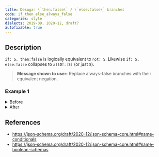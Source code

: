 ```yaml
---
title: Desugar \`then:false\` / \`else:false\` branches
code: if_then_else_always_false
categories: style
dialects: 2019-09, 2020-12, draft7
autofixable: true
---
```


## Description
`if: S, then:false` is logically equivalent to `not: S`. Likewise `if: S, else:false` collapses to `allOf:[S]` (or just `S`).

> **Message shown to user:**
> Replace always-false branches with their equivalent negation.

### Example 1
<details><summary>Before</summary>

```json
{
  "if": {
    "properties": {
      "flag": {
        "const": true
      }
    }
  },
  "then": false
}
```
</details>

<details><summary>After</summary>

```json
{
  "not": {
    "properties": {
      "flag": {
        "const": true
      }
    }
  }
}
```
</details>

## References
* <https://json-schema.org/draft/2020-12/json-schema-core.html#name-conditionals>
* <https://json-schema.org/draft/2020-12/json-schema-core.html#name-boolean-schemas>
